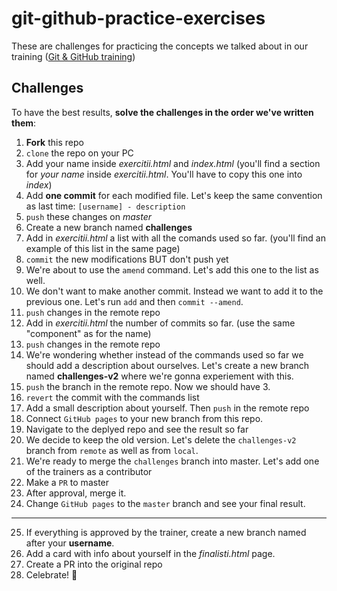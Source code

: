 # git-github-practice-exercises

These are challenges for practicing the concepts we talked about in our training (<a href="https://frontend.ro/evenimente/git-incepatori" rel="nofollow">Git & GitHub training</a>)

## Challenges

To have the best results, **solve the challenges in the order we've written them**:

1. **Fork** this repo
2. `clone` the repo on your PC
3. Add your name inside *exercitii.html* and *index.html* (you'll find a section for *your name* inside *exercitii.html*. You'll have to copy this one into *index*)
4. Add **one commit** for each modified file. Let's keep the same convention as last time: `[username] - description`
5. `push` these changes on *master*
6. Create a new branch named **challenges**
7. Add in *exercitii.html* a list with all the comands used so far. (you'll find an example of this list in the same page)
8. `commit` the new modifications BUT don't push yet
9. We're about to use the `amend` command. Let's add this one to the list as well.
10. We don't want to make another commit. Instead we want to add it to the previous one. Let's run `add` and then `commit --amend`.
11. `push` changes in the remote repo
12. Add in *exercitii.html* the number of commits so far. (use the same "component" as for the name)
13. `push` changes in the remote repo
14. We're wondering whether instead of the commands used so far we should add a description about ourselves. Let's create a new branch named **challenges-v2** where we're gonna experiement with this.
15. `push` the branch in the remote repo. Now we should have 3.
16. `revert` the commit with the commands list
17. Add a small description about yourself. Then `push` in the remote repo
18. Connect `GitHub pages` to your new branch from this repo.
19. Navigate to the deplyed repo and see the result so far
20. We decide to keep the old version. Let's delete the `challenges-v2` branch from `remote` as well as from `local`.
21. We're ready to merge the `challenges` branch into master. Let's add one of the trainers as a contributor
22. Make a `PR` to master
23. After approval, merge it.
24. Change `GitHub pages` to the `master` branch and see your final result.

---

25. If everything is approved by the trainer, create a new branch named after your **username**.
26. Add a card with info about yourself in the *finalisti.html* page.
27. Create a PR into the original repo
28. Celebrate! 🎉